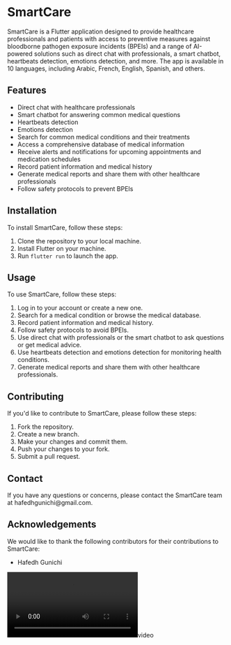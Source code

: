 <!DOCTYPE html>
<html>
  <head>
    <meta charset="utf-8">
   
  </head>
  <body>
    <h1>SmartCare</h1>
    <p>SmartCare is a Flutter application designed to provide healthcare professionals and patients with access to preventive measures against bloodborne pathogen exposure incidents (BPEIs) and a range of AI-powered solutions such as direct chat with professionals, a smart chatbot, heartbeats detection, emotions detection, and more. The app is available in 10 languages, including Arabic, French, English, Spanish, and others.</p>
    <h2>Features</h2>
    <ul>
      <li>Direct chat with healthcare professionals</li>
      <li>Smart chatbot for answering common medical questions</li>
      <li>Heartbeats detection</li>
      <li>Emotions detection</li>
      <li>Search for common medical conditions and their treatments</li>
      <li>Access a comprehensive database of medical information</li>
      <li>Receive alerts and notifications for upcoming appointments and medication schedules</li>
      <li>Record patient information and medical history</li>
      <li>Generate medical reports and share them with other healthcare professionals</li>
      <li>Follow safety protocols to prevent BPEIs</li>
    </ul>
    <h2>Installation</h2>
    <p>To install SmartCare, follow these steps:</p>
    <ol>
      <li>Clone the repository to your local machine.</li>
      <li>Install Flutter on your machine.</li>
      <li>Run <code>flutter run</code> to launch the app.</li>
    </ol>
    <h2>Usage</h2>
    <p>To use SmartCare, follow these steps:</p>
    <ol>
      <li>Log in to your account or create a new one.</li>
      <li>Search for a medical condition or browse the medical database.</li>
      <li>Record patient information and medical history.</li>
      <li>Follow safety protocols to avoid BPEIs.</li>
      <li>Use direct chat with professionals or the smart chatbot to ask questions or get medical advice.</li>
      <li>Use heartbeats detection and emotions detection for monitoring health conditions.</li>
      <li>Generate medical reports and share them with other healthcare professionals.</li>
    </ol>
    <h2>Contributing</h2>
    <p>If you'd like to contribute to SmartCare, please follow these steps:</p>
    <ol>
      <li>Fork the repository.</li>
      <li>Create a new branch.</li>
      <li>Make your changes and commit them.</li>
      <li>Push your changes to your fork.</li>
      <li>Submit a pull request.</li>
    </ol>
    <h2>Contact</h2>
    <p>If you have any questions or concerns, please contact the SmartCare team at hafedhgunichi@gmail.com.</p>
    <h2>Acknowledgements</h2>
    <p>We would like to thank the following contributors for their contributions to SmartCare:</p>
    <ul>
      <li>Hafedh Gunichi</li>
    </ul>
    <video src="assets/video.mp4"></video>video
</body>
</html>
